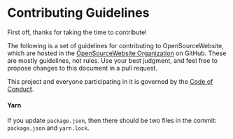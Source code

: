 # Contributing Guidelines

First off, thanks for taking the time to contribute!

The following is a set of guidelines for contributing to OpenSourceWebsite, which are hosted in the [OpenSourceWebsite Organization](https://github.com/opensourcewebsite-org) on GitHub. These are mostly guidelines, not rules. Use your best judgment, and feel free to propose changes to this document in a pull request.

This project and everyone participating in it is governed by the [Code of Conduct](CODE_OF_CONDUCT.md).

#### Yarn

If you update `package.json`, then there should be two files in the commit: `package.json` and `yarn.lock`.
